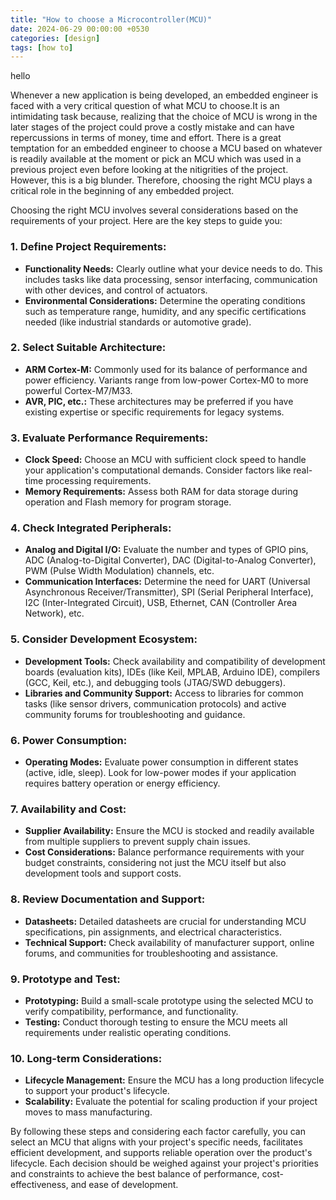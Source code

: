 ```yaml
---
title: "How to choose a Microcontroller(MCU)"
date: 2024-06-29 00:00:00 +0530
categories: [design]
tags: [how to]
---
```


hello

Whenever a new application is being developed, an embedded engineer is faced with a very critical question of what MCU to choose.It is an intimidating task because, realizing that the choice of MCU is wrong in the later stages of the project could prove a costly mistake and can have repercussions in terms of money, time and effort. There is a great temptation for an embedded engineer to choose a MCU based on whatever is readily available at the moment or pick an MCU which was used in a previous project even before looking at the nitigrities of the project. However, this is a big blunder. Therefore, choosing the right MCU plays a critical role in the beginning of any embedded project. 

Choosing the right MCU involves several considerations based on the requirements of your project. Here are the key steps to guide you:

### 1. Define Project Requirements:
   - **Functionality Needs:** Clearly outline what your device needs to do. This includes tasks like data processing, sensor interfacing, communication with other devices, and control of actuators.
   - **Environmental Considerations:** Determine the operating conditions such as temperature range, humidity, and any specific certifications needed (like industrial standards or automotive grade).

### 2. Select Suitable Architecture:
   - **ARM Cortex-M:** Commonly used for its balance of performance and power efficiency. Variants range from low-power Cortex-M0 to more powerful Cortex-M7/M33.
   - **AVR, PIC, etc.:** These architectures may be preferred if you have existing expertise or specific requirements for legacy systems.

### 3. Evaluate Performance Requirements:
   - **Clock Speed:** Choose an MCU with sufficient clock speed to handle your application's computational demands. Consider factors like real-time processing requirements.
   - **Memory Requirements:** Assess both RAM for data storage during operation and Flash memory for program storage.

### 4. Check Integrated Peripherals:
   - **Analog and Digital I/O:** Evaluate the number and types of GPIO pins, ADC (Analog-to-Digital Converter), DAC (Digital-to-Analog Converter), PWM (Pulse Width Modulation) channels, etc.
   - **Communication Interfaces:** Determine the need for UART (Universal Asynchronous Receiver/Transmitter), SPI (Serial Peripheral Interface), I2C (Inter-Integrated Circuit), USB, Ethernet, CAN (Controller Area Network), etc.

### 5. Consider Development Ecosystem:
   - **Development Tools:** Check availability and compatibility of development boards (evaluation kits), IDEs (like Keil, MPLAB, Arduino IDE), compilers (GCC, Keil, etc.), and debugging tools (JTAG/SWD debuggers).
   - **Libraries and Community Support:** Access to libraries for common tasks (like sensor drivers, communication protocols) and active community forums for troubleshooting and guidance.

### 6. Power Consumption:
   - **Operating Modes:** Evaluate power consumption in different states (active, idle, sleep). Look for low-power modes if your application requires battery operation or energy efficiency.

### 7. Availability and Cost:
   - **Supplier Availability:** Ensure the MCU is stocked and readily available from multiple suppliers to prevent supply chain issues.
   - **Cost Considerations:** Balance performance requirements with your budget constraints, considering not just the MCU itself but also development tools and support costs.

### 8. Review Documentation and Support:
   - **Datasheets:** Detailed datasheets are crucial for understanding MCU specifications, pin assignments, and electrical characteristics.
   - **Technical Support:** Check availability of manufacturer support, online forums, and communities for troubleshooting and assistance.

### 9. Prototype and Test:
   - **Prototyping:** Build a small-scale prototype using the selected MCU to verify compatibility, performance, and functionality.
   - **Testing:** Conduct thorough testing to ensure the MCU meets all requirements under realistic operating conditions.

### 10. Long-term Considerations:
   - **Lifecycle Management:** Ensure the MCU has a long production lifecycle to support your product's lifecycle.
   - **Scalability:** Evaluate the potential for scaling production if your project moves to mass manufacturing.

By following these steps and considering each factor carefully, you can select an MCU that aligns with your project's specific needs, facilitates efficient development, and supports reliable operation over the product's lifecycle. Each decision should be weighed against your project's priorities and constraints to achieve the best balance of performance, cost-effectiveness, and ease of development.
